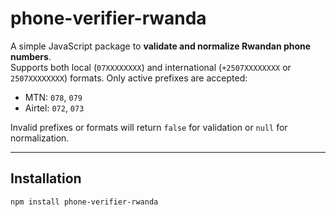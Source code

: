 # phone-verifier-rwanda

A simple JavaScript package to **validate and normalize Rwandan phone numbers**.  
Supports both local (`07XXXXXXXX`) and international (`+2507XXXXXXXX` or `2507XXXXXXXX`) formats. Only active prefixes are accepted:  

- MTN: `078`, `079`  
- Airtel: `072`, `073`  

Invalid prefixes or formats will return `false` for validation or `null` for normalization.

---

## Installation

```bash
npm install phone-verifier-rwanda
